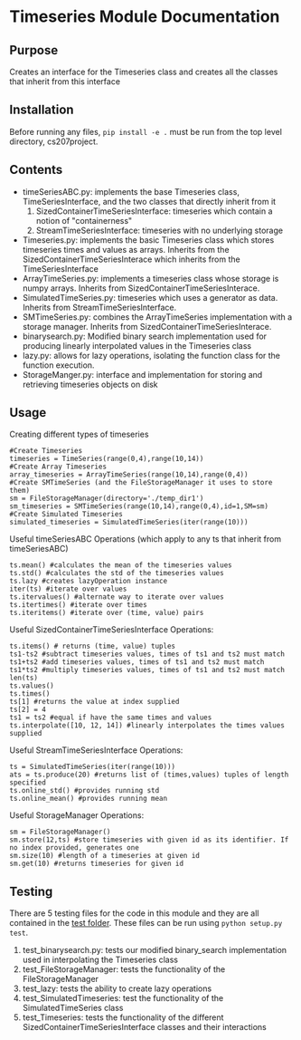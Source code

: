# Timeseries Module Documentation

## Purpose
Creates an interface for the Timeseries class and creates all the classes that inherit from this interface

## Installation
Before running any files, `pip install -e .` must be run from the top level directory, cs207project. 

## Contents
* timeSeriesABC.py: implements the base Timeseries class, TimeSeriesInterface, and the two classes that directly inherit from it
  1. SizedContainerTimeSeriesInterface: timeseries which contain a notion of "containerness"
  2. StreamTimeSeriesInterface: timeseries with no underlying storage
* Timeseries.py: implements the basic Timeseries class which stores timeseries times and values as arrays. Inherits from the SizedContainerTimeSeriesInterace which inherits from the TimeSeriesInterface
* ArrayTimeSeries.py: implements a timeseries class whose storage is numpy arrays. Inherits from SizedContainerTimeSeriesInterace.
* SimulatedTimeSeries.py: timeseries which uses a generator as data. Inherits from StreamTimeSeriesInterface.
* SMTimeSeries.py: combines the ArrayTimeSeries implementation with a storage manager. Inherits from SizedContainerTimeSeriesInterace.
* binarysearch.py: Modified binary search implementation used for producing linearly interpolated values in the Timeseries class
* lazy.py: allows for lazy operations, isolating the function class for the function execution.
* StorageManger.py: interface and implementation for storing and retrieving timeseries objects on disk

## Usage

Creating different types of timeseries
```
#Create Timeseries
timeseries = TimeSeries(range(0,4),range(10,14))
#Create Array Timeseries
array_timeseries = ArrayTimeSeries(range(10,14),range(0,4))
#Create SMTimeSeries (and the FileStorageManager it uses to store them)
sm = FileStorageManager(directory='./temp_dir1')
sm_timeseries = SMTimeSeries(range(10,14),range(0,4),id=1,SM=sm)
#Create Simulated Timeseries
simulated_timeseries = SimulatedTimeSeries(iter(range(10)))
```
Useful timeSeriesABC Operations (which apply to any ts that inherit from timeSeriesABC)
```
ts.mean() #calculates the mean of the timeseries values
ts.std() #calculates the std of the timeseries values
ts.lazy #creates lazyOperation instance
iter(ts) #iterate over values
ts.itervalues() #alternate way to iterate over values
ts.itertimes() #iterate over times
ts.iteritems() #iterate over (time, value) pairs
```
Useful SizedContainerTimeSeriesInterface Operations:
```
ts.items() # returns (time, value) tuples
ts1-ts2 #subtract timeseries values, times of ts1 and ts2 must match 
ts1+ts2 #add timeseries values, times of ts1 and ts2 must match 
ts1*ts2 #multiply timeseries values, times of ts1 and ts2 must match 
len(ts)
ts.values() 
ts.times()
ts[1] #returns the value at index supplied
ts[2] = 4
ts1 = ts2 #equal if have the same times and values
ts.interpolate([10, 12, 14]) #linearly interpolates the times values supplied
```
Useful StreamTimeSeriesInterface Operations:
```
ts = SimulatedTimeSeries(iter(range(10)))
ats = ts.produce(20) #returns list of (times,values) tuples of length specified
ts.online_std() #provides running std
ts.online_mean() #provides running mean
```

Useful StorageManager Operations:
```
sm = FileStorageManager()
sm.store(12,ts) #store timeseries with given id as its identifier. If no index provided, generates one
sm.size(10) #length of a timeseries at given id
sm.get(10) #returns timeseries for given id
```

## Testing 
There are 5 testing files for the code in this module and they are all contained in the [test folder](https://github.com/slac207/cs207project/tree/master/tests). These files can be run using `python setup.py test`. 

1. test_binarysearch.py: tests our modified binary_search implementation used in interpolating the Timeseries class
2. test_FileStorageManager: tests the functionality of the FileStorageManager
3. test_lazy: tests the ability to create lazy operations
4. test_SimulatedTimeseries: test the functionality of the SimulatedTimeSeries class
5. test_Timeseries: tests the functionality of the different SizedContainerTimeSeriesInterface classes and their interactions

